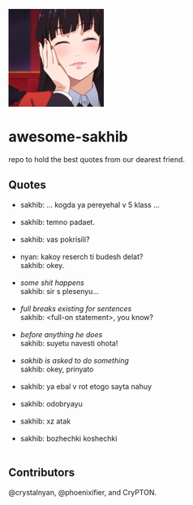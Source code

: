 <img src='./jabami.png'></img>
# awesome-sakhib
repo to hold the best quotes from our dearest friend.

## Quotes
- sakhib: ... kogda ya pereyehal v 5 klass ...<br><br>
- sakhib: temno padaet.<br><br>
- sakhib: vas pokrisili?<br><br>
- nyan: kakoy reserch ti budesh delat?<br>
  sakhib: okey.<br><br>
- *some shit happens*<br>
  sakhib: sir s plesenyu...<br><br>
- *full breaks existing for sentences*<br>
  sakhib: \<full-on statement\>, you know?*<br>*<br>
- *before anything he does*<br>
  sakhib: suyetu navesti ohota!*<br>*<br>
- *sakhib is asked to do something*<br>
  sakhib: okey, prinyato<br><br>
- sakhib: ya ebal v rot etogo sayta nahuy<br><br>
- sakhib: odobryayu<br><br>
- sakhib: xz atak<br><br>
- sakhib: bozhechki koshechki<br><br>

## Contributors
@crystalnyan, @phoenixifier, and CryPTON.
